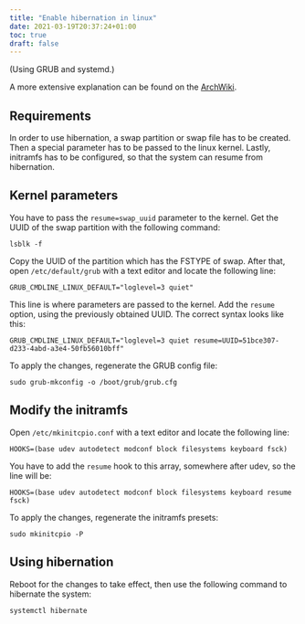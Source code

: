 ```yaml
---
title: "Enable hibernation in linux"
date: 2021-03-19T20:37:24+01:00
toc: true
draft: false
---
```


(Using GRUB and systemd.)

A more extensive explanation can be found on the [ArchWiki](https://wiki.archlinux.org/index.php/Power_management/Suspend_and_hibernate).

## Requirements

In order to use hibernation, a swap partition or swap file has to be created. Then a special parameter has to be passed to the linux kernel. Lastly, initramfs has to be configured, so that the system can resume from hibernation.

## Kernel parameters

You have to pass the `resume=swap_uuid` parameter to the kernel. Get the UUID of the swap partition with the following command:
```terminal
lsblk -f
```

Copy the UUID of the partition which has the FSTYPE of swap. After that, open `/etc/default/grub` with a text editor and locate the following line:
```text
GRUB_CMDLINE_LINUX_DEFAULT="loglevel=3 quiet"
```

This line is where parameters are passed to the kernel. Add the `resume` option, using the previously obtained UUID. The correct syntax looks like this:
```text
GRUB_CMDLINE_LINUX_DEFAULT="loglevel=3 quiet resume=UUID=51bce307-d233-4abd-a3e4-50fb56010bff"
```

To apply the changes, regenerate the GRUB config file:
```terminal
sudo grub-mkconfig -o /boot/grub/grub.cfg
```

## Modify the initramfs

Open `/etc/mkinitcpio.conf` with a text editor and locate the following line:
```text
HOOKS=(base udev autodetect modconf block filesystems keyboard fsck)
```

You have to add the `resume` hook to this array, somewhere after udev, so the line will be:
```text
HOOKS=(base udev autodetect modconf block filesystems keyboard resume fsck)
```

To apply the changes, regenerate the initramfs presets:
```terminal
sudo mkinitcpio -P
```

## Using hibernation

Reboot for the changes to take effect, then use the following command to hibernate the system:

```terminal
systemctl hibernate
```

